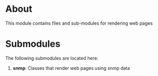 # About
This module contains files and sub-modules for rendering web pages

# Submodules
The following submodules are located here:

1. **snmp**: Classes that render web pages using snmp data
